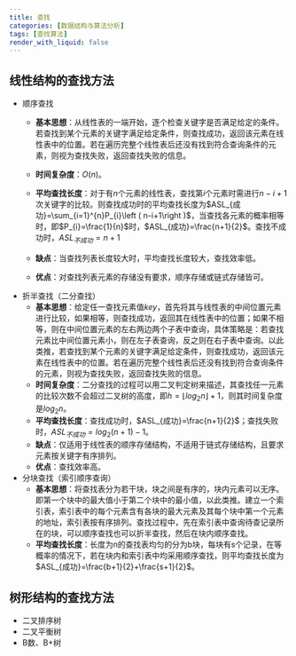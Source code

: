 ```yaml
---
title: 查找
categories: [数据结构与算法分析]
tags: [查找算法]
render_with_liquid: false
---
```



## 线性结构的查找方法
- 顺序查找<br>
  - **基本思想**：从线性表的一端开始，逐个检查关键字是否满足给定的条件。若查找到某个元素的关键字满足给定条件，则查找成功，返回该元素在线性表中的位置。若在遍历完整个线性表后还没有找到符合查询条件的元素，则视为查找失败，返回查找失败的信息。

  - **时间复杂度**：$O\left( n \right)$。
  - **平均查找长度**：对于有$n$个元素的线性表，查找第$i$个元素时需进行$n-i+1$次关键字的比较。则查找成功时的平均查找长度为$ASL_{成功}=\sum_{i=1}^{n}P_{i}\left ( n-i+1\right )$，当查找各元素的概率相等时，即$P_{i}=\frac{1}{n}$时，$ASL_{成功}=\frac{n+1}{2}$。查找不成功时，$ASL_{不成功}=n+1$
  - **缺点**：当查找列表长度较大时，平均查找长度较大，查找效率低。
  - **优点**：对查找列表元素的存储没有要求，顺序存储或链式存储皆可。
- 折半查找（二分查找）
   - **基本思想**：给定任一查找元素值$key$，首先将其与线性表的中间位置元素进行比较，如果相等，则查找成功，返回其在线性表中的位置；如果不相等，则在中间位置元素的左右两边两个子表中查询，具体策略是：若查找元素比中间位置元素小，则在左子表查询，反之则在右子表中查询。以此类推，若查找到某个元素的关键字满足给定条件，则查找成功，返回该元素在线性表中的位置。若在遍历完整个线性表后还没有找到符合查询条件的元素，则视为查找失败，返回查找失败的信息。
  - **时间复杂度**：二分查找的过程可以用二叉判定树来描述，其查找任一元素的比较次数不会超过二叉树的高度，即$h=\left \lfloor log_{2}n \right \rfloor+1$，则其时间复杂度是$log_{2}n$。
  - **平均查找长度**：查找成功时，$ASL_{成功}=\frac{n+1}{2}$；查找失败时，$ASL_{不成功}=log_{2}\left(n+1\right)-1$。
  - **缺点**：仅适用于线性表的顺序存储结构，不适用于链式存储结构，且要求元素按关键字有序排列。
  - **优点**：查找效率高。
- 分块查找（索引顺序查询）
  - **基本思想**：将查找表分为若干块，块之间是有序的，块内元素可以无序。即第一个块中的最大值小于第二个块中的最小值，以此类推。建立一个索引表，索引表中的每个元素含有各块的最大元素及其每个块中第一个元素的地址，索引表按有序排列。查找过程中，先在索引表中查询待查记录所在的块，可以顺序查找也可以折半查找，然后在块内顺序查找。
  - **平均查找长度**：长度为n的查找表均匀的分为b块，每块有s个记录，在等概率的情况下，若在块内和索引表中均采用顺序查找，则平均查找长度为$ASL_{成功}=\frac{b+1}{2}+\frac{s+1}{2}$。

## 树形结构的查找方法
- 二叉排序树
- 二叉平衡树
- B数、B+树
